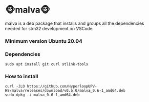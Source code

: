 # :monkey_face:malva:monkey_face:
malva is a deb package that installs and groups all the dependencies needed for stm32 development on VSCode

### Minimum version Ubuntu 20.04

### Dependencies
```
sudo apt install git curl stlink-tools
```
### How to install
```
curl -JLO https://github.com/HyperloopUPV-H8/malva/releases/download/v0.6.0/malva_0.6-1_amd64.deb
sudo dpkg -i malva_0.6-1_amd64.deb
```
